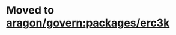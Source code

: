 # Moved to [aragon/govern:packages/erc3k](https://github.com/aragon/govern/tree/master/packages/erc3k)
